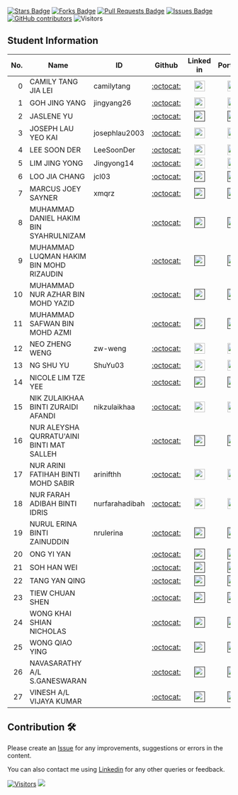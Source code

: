 <a href="https://github.com/drshahizan/HPDP/stargazers"><img src="https://img.shields.io/github/stars/drshahizan/HPDP" alt="Stars Badge"/></a>
<a href="https://github.com/drshahizan/HPDP/network/members"><img src="https://img.shields.io/github/forks/drshahizan/HPDP" alt="Forks Badge"/></a>
<a href="https://github.com/drshahizan/HPDP/pulls"><img src="https://img.shields.io/github/issues-pr/drshahizan/HPDP" alt="Pull Requests Badge"/></a>
<a href="https://github.com/drshahizan/HPDP"><img src="https://img.shields.io/github/issues/drshahizan/HPDP" alt="Issues Badge"/></a>
<a href="https://github.com/drshahizan/HPDP/graphs/contributors"><img alt="GitHub contributors" src="https://img.shields.io/github/contributors/drshahizan/HPDP?color=2b9348"></a>
![Visitors](https://api.visitorbadge.io/api/visitors?path=https%3A%2F%2Fgithub.com%2Fdrshahizan%2FHPDP&labelColor=%23d9e3f0&countColor=%23697689&style=flat)

## Student Information

| No. | Name                                     | ID          | Github                         | Linked in | Portfolio |
|-----:|------------------------------------------|-------------|:--------------------------------:| :--------------------------------:|:--------------------------------:|
| 0   | CAMILY TANG JIA LEI          | camilytang | [:octocat:](https://github.com/camilytang) |<a href="https://www.linkedin.com/in/camily-tang/" ><img src="../../images/linkedin.png" width="24px" height="24px" ></a> | <a href="../portfolio/camilytang"><img src="../../images/portfolio.png" width="24px"></a> |
| 1   | GOH JING YANG                | jingyang26 | [:octocat:](https://github.com/jingyang26) |<a href="https://www.linkedin.com/in/goh-jing-yang-b4511b268/" ><img src="../../images/linkedin.png" width="24px" height="24px" ></a> | <a href="../portfolio/jingyang26"><img src="../../images/portfolio.png" width="24px"></a> |
| 2   | JASLENE YU                   |  | [:octocat:]() |<a href="" ><img src="../../images/linkedin.png" width="24px" height="24px" ></a> | <a href=""><img src="../../images/portfolio.png" width="24px"></a> |
| 3   | JOSEPH LAU YEO KAI           | josephlau2003 | [:octocat:](https://github.com/josephlau2003) |<a href="https://www.linkedin.com/in/joseph-lau-yeo-kai-919a88181/" ><img src="../../images/linkedin.png" width="24px" height="24px" ></a> | <a href="../portfolio/josephlau2003"><img src="../../images/portfolio.png" width="24px"></a> |
| 4   | LEE SOON DER                 | LeeSoonDer | [:octocat:](https://github.com/LeeSoonDer) |<a href="https://www.linkedin.com/in/lee-soon-der-b86b20260/" ><img src="../../images/linkedin.png" width="24px" height="24px" ></a> | <a href="https://github.com/Jingyong14/HPDP/tree/main/2425/student/LeeSoonDer"><img src="../../images/portfolio.png" width="24px"></a> |
| 5   | LIM JING YONG                | Jingyong14 | [:octocat:](https://github.com/Jingyong14) |<a href="https://www.linkedin.com/in/lim-jing-yong-689b44256/" ><img src="../../images/linkedin.png" width="24px" height="24px" ></a> | <a href="../portfolio/Jingyong14"><img src="../../images/portfolio.png" width="24px"></a> |
| 6   | LOO JIA CHANG                | jcl03 | [:octocat:](https://github.com/jcl03) |<a href="" ><img src="../../images/linkedin.png" width="24px" height="24px" ></a> | <a href=""><img src="../../images/portfolio.png" width="24px"></a> |
| 7   | MARCUS JOEY SAYNER           | xmqrz | [:octocat:]() |<a href="" ><img src="../../images/linkedin.png" width="24px" height="24px" ></a> | <a href=""><img src="../../images/portfolio.png" width="24px"></a> |
| 8   | MUHAMMAD DANIEL HAKIM BIN SYAHRULNIZAM |  | [:octocat:]() |<a href="" ><img src="../../images/linkedin.png" width="24px" height="24px" ></a> | <a href=""><img src="../../images/portfolio.png" width="24px"></a> |
| 9   | MUHAMMAD LUQMAN HAKIM BIN MOHD RIZAUDIN |  | [:octocat:]() |<a href="" ><img src="../../images/linkedin.png" width="24px" height="24px" ></a> | <a href=""><img src="../../images/portfolio.png" width="24px"></a> |
| 10  | MUHAMMAD NUR AZHAR BIN MOHD YAZID |  | [:octocat:]() |<a href="" ><img src="../../images/linkedin.png" width="24px" height="24px" ></a> | <a href=""><img src="../../images/portfolio.png" width="24px"></a> |
| 11  | MUHAMMAD SAFWAN BIN MOHD AZMI |  | [:octocat:]() |<a href="" ><img src="../../images/linkedin.png" width="24px" height="24px" ></a> | <a href=""><img src="../../images/portfolio.png" width="24px"></a> |
| 12  | NEO ZHENG WENG               | zw-weng | [:octocat:](https://github.com/zw-weng) |<a href="https://www.linkedin.com/in/neo-zheng-weng-b81b90254/" ><img src="../../images/linkedin.png" width="24px" height="24px" ></a> | <a href="https://github.com/Jingyong14/HPDP02/tree/main/2425/student/zw-weng"><img src="../../images/portfolio.png" width="24px"></a> |
| 13  | NG SHU YU                    | ShuYu03 | [:octocat:](https://github.com/ShuYu03) |<a href="https://www.linkedin.com/in/ng-shu-yu-556884266/" ><img src="../../images/linkedin.png" width="24px" height="24px" ></a> | <a href="https://github.com/Jingyong14/HPDP/tree/main/2425/student/ShuYu03"><img src="../../images/portfolio.png" width="24px"></a> |
| 14  | NICOLE LIM TZE YEE           |  | [:octocat:]() |<a href="" ><img src="../../images/linkedin.png" width="24px" height="24px" ></a> | <a href=""><img src="../../images/portfolio.png" width="24px"></a> |
| 15  | NIK ZULAIKHAA BINTI ZURAIDI AFANDI | nikzulaikhaa | [:octocat:](https://github.com/nikzulaikhaa) |<a href="https://www.linkedin.com/in/nik-zulaikhaa-binti-zuraidi-afandi-a607a7261/" ><img src="../../images/linkedin.png" width="24px" height="24px" ></a> | <a href="https://github.com/Jingyong14/HPDP02/blob/main/2425/student/nikzulaikhaa"><img src="../../images/portfolio.png" width="24px"></a> |
| 16  | NUR ALEYSHA QURRATU'AINI BINTI MAT SALLEH |  | [:octocat:]() |<a href="" ><img src="../../images/linkedin.png" width="24px" height="24px" ></a> | <a href=""><img src="../../images/portfolio.png" width="24px"></a> |
| 17  | NUR ARINI FATIHAH BINTI MOHD SABIR | arinifthh | [:octocat:](https://github.com/arinifthh) |<a href="https://www.linkedin.com/in/arini-fatihah-305172262/" ><img src="../../images/linkedin.png" width="24px" height="24px" ></a> | <a href="https://github.com/Jingyong14/HPDP/tree/main/2425/student/arinifthh"><img src="../../images/portfolio.png" width="24px"></a> |
| 18  | NUR FARAH ADIBAH BINTI IDRIS | nurfarahadibah | [:octocat:](https://github.com/nurfarahadibah) |<a href="www.linkedin.com/in/nur-farah-adibah-7383b5266" ><img src="../../images/linkedin.png" width="24px" height="24px" ></a> | <a href="https://github.com/Jingyong14/HPDP/tree/main/2425/portfolio/nurfarahadibah"><img src="../../images/portfolio.png" width="24px"></a> |
| 19  | NURUL ERINA BINTI ZAINUDDIN  | nrulerina | [:octocat:]() |<a href="" ><img src="../../images/linkedin.png" width="24px" height="24px" ></a> | <a href=""><img src="../../images/portfolio.png" width="24px"></a> |
| 20  | ONG YI YAN                   |  | [:octocat:]() |<a href="" ><img src="../../images/linkedin.png" width="24px" height="24px" ></a> | <a href=""><img src="../../images/portfolio.png" width="24px"></a> |
| 21  | SOH HAN WEI                  |  | [:octocat:]() |<a href="" ><img src="../../images/linkedin.png" width="24px" height="24px" ></a> | <a href=""><img src="../../images/portfolio.png" width="24px"></a> |
| 22  | TANG YAN QING                |  | [:octocat:]() |<a href="" ><img src="../../images/linkedin.png" width="24px" height="24px" ></a> | <a href=""><img src="../../images/portfolio.png" width="24px"></a> |
| 23  | TIEW CHUAN SHEN              |  | [:octocat:]() |<a href="" ><img src="../../images/linkedin.png" width="24px" height="24px" ></a> | <a href=""><img src="../../images/portfolio.png" width="24px"></a> |
| 24  | WONG KHAI SHIAN NICHOLAS     |  | [:octocat:]() |<a href="" ><img src="../../images/linkedin.png" width="24px" height="24px" ></a> | <a href=""><img src="../../images/portfolio.png" width="24px"></a> |
| 25  | WONG QIAO YING               |  | [:octocat:]() |<a href="" ><img src="../../images/linkedin.png" width="24px" height="24px" ></a> | <a href=""><img src="../../images/portfolio.png" width="24px"></a> |
| 26  | NAVASARATHY A/L S.GANESWARAN |  | [:octocat:]() |<a href="" ><img src="../../images/linkedin.png" width="24px" height="24px" ></a> | <a href=""><img src="../../images/portfolio.png" width="24px"></a> |
| 27  | VINESH A/L VIJAYA KUMAR      |  | [:octocat:]() |<a href="" ><img src="../../images/linkedin.png" width="24px" height="24px" ></a> | <a href=""><img src="../../images/portfolio.png" width="24px"></a> |




## Contribution 🛠️
Please create an [Issue](https://github.com/drshahizan/HPDP/issues) for any improvements, suggestions or errors in the content.

You can also contact me using [Linkedin](https://www.linkedin.com/in/drshahizan/) for any other queries or feedback.

[![Visitors](https://api.visitorbadge.io/api/visitors?path=https%3A%2F%2Fgithub.com%2Fdrshahizan&labelColor=%23697689&countColor=%23555555&style=plastic)](https://visitorbadge.io/status?path=https%3A%2F%2Fgithub.com%2Fdrshahizan)
![](https://hit.yhype.me/github/profile?user_id=81284918)


